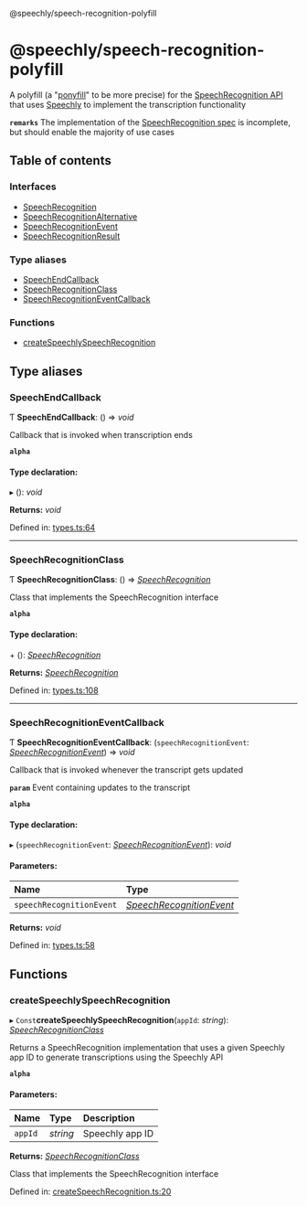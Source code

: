 @speechly/speech-recognition-polyfill

# @speechly/speech-recognition-polyfill

A polyfill (a "[ponyfill](https://ponyfoo.com/articles/polyfills-or-ponyfills)" to be more precise) for the
[SpeechRecognition API](https://developer.mozilla.org/en-US/docs/Web/API/SpeechRecognition) that uses
[Speechly](https://www.speechly.com/) to implement the transcription functionality

**`remarks`** 
The implementation of the [SpeechRecognition spec](https://developer.mozilla.org/en-US/docs/Web/API/SpeechRecognition)
is incomplete, but should enable the majority of use cases

## Table of contents

### Interfaces

- [SpeechRecognition](interfaces/speechrecognition.md)
- [SpeechRecognitionAlternative](interfaces/speechrecognitionalternative.md)
- [SpeechRecognitionEvent](interfaces/speechrecognitionevent.md)
- [SpeechRecognitionResult](interfaces/speechrecognitionresult.md)

### Type aliases

- [SpeechEndCallback](README.md#speechendcallback)
- [SpeechRecognitionClass](README.md#speechrecognitionclass)
- [SpeechRecognitionEventCallback](README.md#speechrecognitioneventcallback)

### Functions

- [createSpeechlySpeechRecognition](README.md#createspeechlyspeechrecognition)

## Type aliases

### SpeechEndCallback

Ƭ **SpeechEndCallback**: () => *void*

Callback that is invoked when transcription ends

**`alpha`** 

#### Type declaration:

▸ (): *void*

**Returns:** *void*

Defined in: [types.ts:64](https://github.com/JamesBrill/speech-recognition-polyfill/blob/a3993a8/src/types.ts#L64)

___

### SpeechRecognitionClass

Ƭ **SpeechRecognitionClass**: () => [*SpeechRecognition*](interfaces/speechrecognition.md)

Class that implements the SpeechRecognition interface

**`alpha`** 

#### Type declaration:

\+ (): [*SpeechRecognition*](interfaces/speechrecognition.md)

**Returns:** [*SpeechRecognition*](interfaces/speechrecognition.md)

Defined in: [types.ts:108](https://github.com/JamesBrill/speech-recognition-polyfill/blob/a3993a8/src/types.ts#L108)

___

### SpeechRecognitionEventCallback

Ƭ **SpeechRecognitionEventCallback**: (`speechRecognitionEvent`: [*SpeechRecognitionEvent*](interfaces/speechrecognitionevent.md)) => *void*

Callback that is invoked whenever the transcript gets updated

**`param`** Event containing updates to the transcript

**`alpha`** 

#### Type declaration:

▸ (`speechRecognitionEvent`: [*SpeechRecognitionEvent*](interfaces/speechrecognitionevent.md)): *void*

#### Parameters:

| Name | Type |
| :------ | :------ |
| `speechRecognitionEvent` | [*SpeechRecognitionEvent*](interfaces/speechrecognitionevent.md) |

**Returns:** *void*

Defined in: [types.ts:58](https://github.com/JamesBrill/speech-recognition-polyfill/blob/a3993a8/src/types.ts#L58)

## Functions

### createSpeechlySpeechRecognition

▸ `Const`**createSpeechlySpeechRecognition**(`appId`: *string*): [*SpeechRecognitionClass*](README.md#speechrecognitionclass)

Returns a SpeechRecognition implementation that uses a given Speechly app ID
to generate transcriptions using the Speechly API

**`alpha`** 

#### Parameters:

| Name | Type | Description |
| :------ | :------ | :------ |
| `appId` | *string* | Speechly app ID |

**Returns:** [*SpeechRecognitionClass*](README.md#speechrecognitionclass)

Class that implements the SpeechRecognition interface

Defined in: [createSpeechRecognition.ts:20](https://github.com/JamesBrill/speech-recognition-polyfill/blob/a3993a8/src/createSpeechRecognition.ts#L20)

